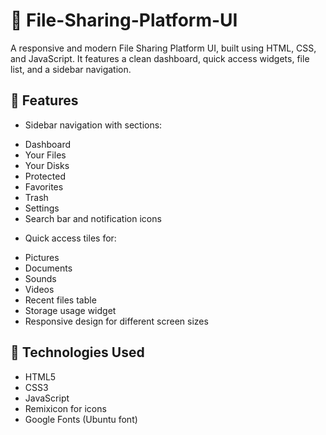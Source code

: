 # 📁 File-Sharing-Platform-UI

A responsive and modern File Sharing Platform UI, built using HTML, CSS, and JavaScript.
It features a clean dashboard, quick access widgets, file list, and a sidebar navigation.
## 🚀 Features
+ Sidebar navigation with sections:
- Dashboard
- Your Files
- Your Disks
- Protected
- Favorites
- Trash
- Settings
- Search bar and notification icons

+ Quick access tiles for:
- Pictures
- Documents
- Sounds
- Videos
- Recent files table
- Storage usage widget
- Responsive design for different screen sizes

## 🧰 Technologies Used
- HTML5
- CSS3
- JavaScript
- Remixicon for icons
- Google Fonts (Ubuntu font)
